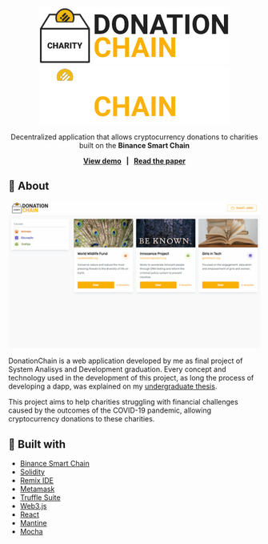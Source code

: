 <div align="center">
  <img src="https://github.com/viniciusmeneses/donation-chain/blob/master/light-logo.png#gh-light-mode-only" alt="Logo" />
  <img src="https://github.com/viniciusmeneses/donation-chain/blob/master/dark-logo.png#gh-dark-mode-only" alt="Logo" />

  <br/>

  <p align="center">
    Decentralized application that allows cryptocurrency donations to charities built on the <strong>Binance Smart Chain</strong>
  </p>

  <p>
    <strong>
      <a href="http://donation-chain.surge.sh">View demo</a>
      &nbsp;&nbsp;|&nbsp;&nbsp;
      <a href="https://suap.ifsp.edu.br/media/private-media/tmp/900464ee-3d64-4ba2-b5fd-a6400e47d619.pdf?st=mhjT_O69s_H6Y6K0PZBKFA&e=1649721811">Read the paper</a>
    </strong>
  </p>
</div>

## 📄 About

![Product Name Screen Shot](./preview.gif)

DonationChain is a web application developed by me as final project of System Analisys and Development graduation. Every concept and technology used in the development of this project, as long the process of developing a dapp, was explained on my [undergraduate thesis](https://suap.ifsp.edu.br/media/private-media/tmp/900464ee-3d64-4ba2-b5fd-a6400e47d619.pdf?st=mhjT_O69s_H6Y6K0PZBKFA&e=1649721811).

This project aims to help charities struggling with financial challenges caused by the outcomes of the COVID-19 pandemic, allowing cryptocurrency donations to these charities.

## 🧰 Built with

- [Binance Smart Chain](https://docs.binance.org/)
- [Solidity](https://docs.soliditylang.org/en/)
- [Remix IDE](https://remix.ethereum.org/)
- [Metamask](https://metamask.io/)
- [Truffle Suite](https://trufflesuite.com/)
- [Web3.js](https://web3js.readthedocs.io/en/)
- [React](https://reactjs.org/)
- [Mantine](https://mantine.dev/)
- [Mocha](https://mochajs.org/)
